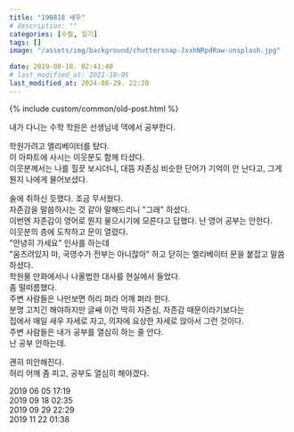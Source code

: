 ```yaml
---
title: "190818 새우"
# description: ""
categories: [수필, 일기]
tags: []
image: "/assets/img/background/chuttersnap-JxxhNRpdRaw-unsplash.jpg"

date: 2019-08-18. 02:41:40
# last_modified_at: 2021-10-05
last_modified_at: 2024-08-29. 22:20
---
```


{% include custom/common/old-post.html %}

내가 다니는 수학 학원은 선생님네 댁에서 공부한다.  

학원가려고 엘리베이터를 탔다.  
이 아파트에 사시는 이웃분도 함께 타셨다.  
이웃분께서는 나를 힐끗 보시더니, 대뜸 자존심 비슷한 단어가 기억이 안 난다고, 그게 뭔지 나에게 물어보셨다.  

술에 취하신 듯했다. 조금 무서웠다.  
자존감을 말씀하시는 것 같아 말해드리니 "그래" 하셨다.  
이번엔 자존감이 영어로 뭔지 물으시기에 모른다고 답했다. 난 영어 공부는 안한다.  
​
이웃분의 층에 도착하고 문이 열렸다.  
"안녕히 가세요" 인사를 하는데  
"움츠려있지 마, 국영수가 전부는 아니잖아" 하고 닫히는 엘리베이터 문을 붙잡고 말씀하셨다.  
학원물 만화에서나 나올법한 대사를 현실에서 들었다.  
​
좀 떨떠름했다.  
주변 사람들은 나만보면 허리 펴라 어깨 펴라 한다.  
분명 고치긴 해야하지만 글쌔 이건 딱히 자존심, 자존감 때문이라기보다는  
집에서 매일 새우 자세로 자고, 의자에 요상한 자세로 앉아서 그런 것이다.  
​
주변 사람들은 내가 공부를 열심히 하는 줄 안다.  
난 공부 안하는데.  

괜히 미안해진다.  
허리 어깨 좀 피고, 공부도 열심히 해야겠다.  

2019 06 05 17:19  
2019 09 18 02:35  
2019 09 29 22:29  
2019 11 22 01:38  
